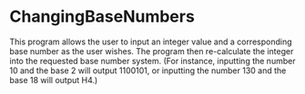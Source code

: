 # ChangingBaseNumbers
This program allows the user to input an integer value and a corresponding base number as the user wishes. The program then re-calculate the integer into the requested base number system. (For instance, inputting the number 10 and the base 2 will output 1100101, or inputting the number 130 and the base 18 will output H4.)
